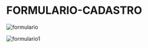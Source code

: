# FORMULARIO-CADASTRO

![formulario](https://user-images.githubusercontent.com/116196987/208264399-70ff5a9e-7b6b-4100-8bfd-4fadd3f917b5.jpg)

![formulario1](https://user-images.githubusercontent.com/116196987/208264406-94b71c92-b9c0-4368-a3fe-d48beb48e051.jpg)


